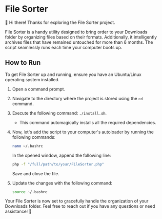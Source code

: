 # File Sorter

👋 Hi there! Thanks for exploring the File Sorter project.

File Sorter is a handy utility designed to bring order to your Downloads folder by organizing files based on their formats. Additionally, it intelligently archives files that have remained untouched for more than 6 months. The script seamlessly runs each time your computer boots up.

## How to Run

To get File Sorter up and running, ensure you have an Ubuntu/Linux operating system installed.

1. Open a command prompt.
2. Navigate to the directory where the project is stored using the `cd` command.
3. Execute the following command: `./install.sh`.
   - This command automagically installs all the required dependencies.

4. Now, let's add the script to your computer's autoloader by running the following commands:
   ```bash
   nano ~/.bashrc
   ```
   In the opened window, append the following line:
   ```bash
   php -f "/full/path/to/your/FileSorter.php"
   ```
   Save and close the file.

5. Update the changes with the following command:
   ```bash
   source ~/.bashrc
   ```
Your File Sorter is now set to gracefully handle the organization of your Downloads folder. Feel free to reach out if you have any questions or need assistance! 🚀
